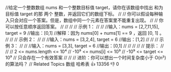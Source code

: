 //给定一个整数数组 nums 和一个整数目标值 target，请你在该数组中找出 和为目标值 target 的那 两个 整数，并返回它们的数组下标。 
//
// 你可以假设每种输入只会对应一个答案。但是，数组中同一个元素在答案里不能重复出现。 
//
// 你可以按任意顺序返回答案。 
//
// 
//
// 示例 1： 
//
// 
//输入：nums = [2,7,11,15], target = 9
//输出：[0,1]
//解释：因为 nums[0] + nums[1] == 9 ，返回 [0, 1] 。
// 
//
// 示例 2： 
//
// 
//输入：nums = [3,2,4], target = 6
//输出：[1,2]
// 
//
// 示例 3： 
//
// 
//输入：nums = [3,3], target = 6
//输出：[0,1]
// 
//
// 
//
// 提示： 
//
// 
// 2 <= nums.length <= 10⁴ 
// -10⁹ <= nums[i] <= 10⁹ 
// -10⁹ <= target <= 10⁹ 
// 只会存在一个有效答案 
// 
//
// 进阶：你可以想出一个时间复杂度小于 O(n²) 的算法吗？ 
// Related Topics 数组 哈希表 👍 13356 👎 0
